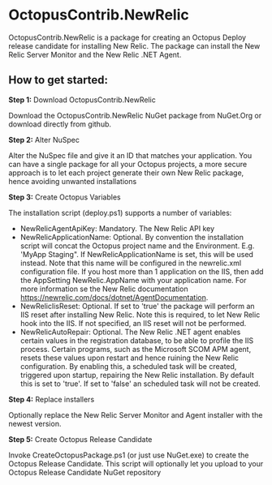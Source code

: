 OctopusContrib.NewRelic
=======================
OctopusContrib.NewRelic is a package for creating an Octopus Deploy release candidate for installing New Relic. The package can install the New Relic Server Monitor and the New Relic .NET Agent.

## How to get started:
**Step 1:** Download OctopusContrib.NewRelic

Download the OctopusContrib.NewRelic NuGet package from NuGet.Org or download directly from github. 

**Step 2:** Alter NuSpec

Alter the NuSpec file and give it an ID that matches your application. You can have a single package for all your Octopus projects, a more secure approach is to let each project generate their own New Relic package, hence avoiding unwanted installations

**Step 3:** Create Octopus Variables

The installation script (deploy.ps1) supports a number of variables:
- NewRelicAgentApiKey: Mandatory. The New Relic API key
- NewRelicApplicationName: Optional. By convention the installation script will concat the Octopus project name and the Environment. E.g. 'MyApp Staging". If NewRelicApplicationName is set, this will be used instead. Note that this name will be configured in the newrelic.xml configuration file. If you host more than 1 application on the IIS, then add the AppSetting NewRelic.AppName with your application name. For more information se the New Relic documentation https://newrelic.com/docs/dotnet/AgentDocumentation.
- NewRelicIisReset: Optional. If set to 'true' the package will perform an IIS reset after installing New Relic. Note this is required, to let New Relic hook into the IIS. If not specified, an IIS reset will not be performed.
- NewRelicAutoRepair: Optional. The New Relic .NET agent enables certain values in the registration database, to be able to profile the IIS process. Certain programs, such as the Microsoft SCOM APM agent, resets these values upon restart and hence ruining the New Relic configuration. By enabling this, a scheduled task will be created, triggered upon startup, repairing the New Relic installation. By default this is set to 'true'. If set to 'false' an scheduled task will not be created.

**Step 4:** Replace installers

Optionally replace the New Relic Server Monitor and Agent installer with the newest version.

**Step 5:** Create Octopus Release Candidate

Invoke CreateOctopusPackage.ps1 (or just use NuGet.exe) to create the Octopus Release Candidate. This script will optionally let you upload to your Octopus Release Candidate NuGet repository
